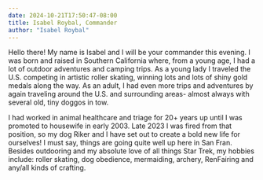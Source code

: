 ```yaml
---
date: 2024-10-21T17:50:47-08:00
title: Isabel Roybal, Commander
author: "Isabel Roybal"
---
```


Hello there! My name is Isabel and I will be your commander this evening. I was born and raised in Southern California where, from a young age, I had a lot of outdoor adventures and camping trips. As a young lady I traveled the U.S. competing in artistic roller skating, winning lots and lots of shiny gold medals along the way. As an adult, I had even more trips and adventures by again traveling around the U.S. and surrounding areas- almost always with several old, tiny doggos in tow.

I had worked in animal healthcare and triage for 20+ years up until I was promoted to housewife in early 2003. Late 2023 I was fired from that position, so my dog Riker and I have set out to create a bold new life for ourselves! I must say, things are going quite well up here in San Fran.
Besides outdooring and my absolute love of all things Star Trek, my hobbies include: roller skating, dog obedience, mermaiding, archery, RenFairing and any/all kinds of crafting.
